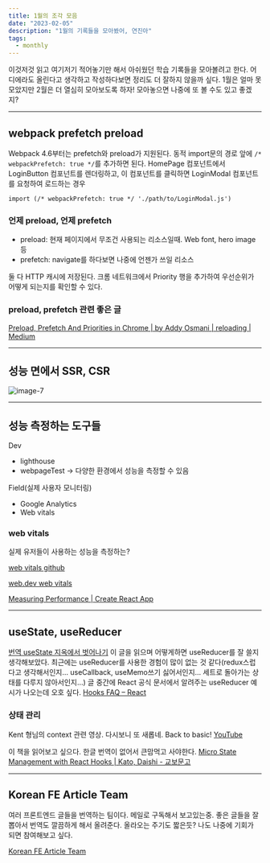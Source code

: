 ```yaml
---
title: 1월의 조각 모음
date: "2023-02-05"
description: "1월의 기록들을 모아봤어, 연진아"
tags:
  - monthly
---
```


이것저것 읽고 여기저기 적어놓기만 해서 아쉬웠던 학습 기록들을 모아볼려고 한다. 어디에라도 올린다고 생각하고 작성하다보면 정리도 더 잘하지 않을까 싶다. 1월은 얼마 못 모았지만 2월은 더 열심히 모아보도록 하자! 모아놓으면 나중에 또 볼 수도 있고 좋겠지?

---

## webpack prefetch preload

Webpack 4.6부터는 prefetch와 preload가 지원된다.
동적 import문의 경로 앞에 `/* webpackPrefetch: true */`를 추가하면 된다.
HomePage 컴포넌트에서 LoginButton 컴포넌트를 렌더링하고, 이 컴포넌트를 클릭하면 LoginModal 컴포넌트를 요청하여 로드하는 경우

```
import (/* webpackPrefetch: true */ './path/to/LoginModal.js')
```

### 언제 preload, 언제 prefetch

- preload: 현재 페이지에서 무조건 사용되는 리소스일때. Web font, hero image 등
- prefetch: navigate를 하다보면 나중에 언젠가 쓰일 리소스

둘 다 HTTP 캐시에 저장된다.
크롬 네트워크에서 Priority 행을 추가하여 우선순위가 어떻게 되는지를 확인할 수 있다.

### preload, prefetch 관련 좋은 글

[Preload, Prefetch And Priorities in Chrome | by Addy Osmani | reloading | Medium](https://medium.com/reloading/preload-prefetch-and-priorities-in-chrome-776165961bbf)

---

## 성능 면에서 SSR, CSR

![image-7](https://user-images.githubusercontent.com/67692759/216808691-7f4a6796-a9e9-4546-96d9-8f24100c17e1.png)

---

## 성능 측정하는 도구들

Dev

- lighthouse
- webpageTest -> 다양한 환경에서 성능을 측정할 수 있음

Field(실제 사용자 모니터링)

- Google Analytics
- Web vitals

### web vitals

실제 유저들이 사용하는 성능을 측정하는?

[web vitals github](https://github.com/GoogleChrome/web-vitals)

[web.dev web vitals](https://web.dev/vitals/)

[Measuring Performance | Create React App](https://create-react-app.dev/docs/measuring-performance/)

---

## useState, useReducer

[번역 useState 지옥에서 벗어나기](https://velog.io/@eunbinn/a-cure-for-react-useState-hell)
이 글을 읽으며 어떻게하면 useReducer를 잘 쓸지 생각해보았다. 최근에는 useReducer를 사용한 경험이 많이 없는 것 같다(redux스럽다고 생각해서인지… useCallback, useMemo쓰기 싫어서인지… 세트로 돌아가는 상태를 다루지 않아서인지…) 글 중간에 React 공식 문서에서 알려주는 useReducer 예시가 나오는데 오호 싶다.
[Hooks FAQ – React](https://reactjs.org/docs/hooks-faq.html#how-to-avoid-passing-callbacks-down)

### 상태 관리

Kent 형님의 context 관련 영상. 다시보니 또 새롭네. Back to basic!
[YouTube](https://www.youtube.com/watch?v=zpUMRsAO6-Y)

이 책을 읽어보고 싶으다. 한글 번역이 없어서 큰맘먹고 사야한다. [Micro State Management with React Hooks | Kato, Daishi - 교보문고](https://product.kyobobook.co.kr/detail/S000061587593)

---

## Korean FE Article Team

여러 프론트엔드 글들을 번역하는 팀이다. 메일로 구독해서 보고있는중. 좋은 글들을 잘 뽑아서 번역도 깔끔하게 해서 올려준다. 올라오는 주기도 짧은듯? 나도 나중에 기회가 되면 참여해보고 싶다.

[Korean FE Article Team](https://kofearticle.substack.com/)
